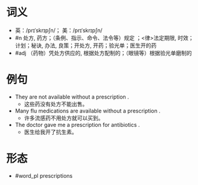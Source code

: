 # 词义
- 英：/prɪˈskrɪpʃn/； 美：/prɪˈskrɪpʃn/
- #n 处方, 药方；（条例、指示、命令、法令等）规定 ；<律>法定期限, 时效；计划；秘诀, 办法, 良策；开处方, 开药；验光单；医生开的药
- #adj （药物）凭处方供应的, 根据处方配制的；（眼镜等）根据验光单磨制的
# 例句
- They are not available without a prescription .
	- 这些药没有处方不能出售。
- Many flu medications are available without a prescription .
	- 许多流感药不用处方就可以买到。
- The doctor gave me a prescription for antibiotics .
	- 医生给我开了抗生素。
# 形态
- #word_pl prescriptions
